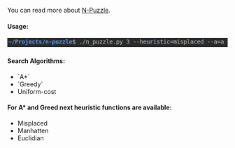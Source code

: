 You can read more about [N-Puzzle](https://en.wikipedia.org/wiki/15_puzzle).



#### Usage:
<div><img src="images/usage.png" alt=""></div>

#### Search Algorithms:
<ul>
<li>`A*`</li>
<li>`Greedy`</li>
<li>Uniform-cost</li>
</ul>

#### For A* and Greed next heuristic functions are available:
<ul>
<li>Misplaced</li>
<li>Manhatten</li>
<li>Euclidian</li>
</ul>
